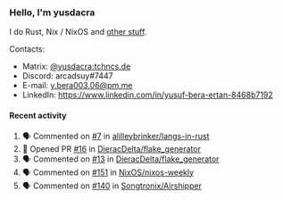### Hello, I'm yusdacra

I do Rust, Nix / NixOS and [other stuff](https://yusdacra.gitlab.io/info/about).

Contacts:
- Matrix: [@yusdacra:tchncs.de](https://matrix.to/#/@yusdacra:tchncs.de)
- Discord: arcadsuy#7447
- E-mail: y.bera003.06@pm.me
- LinkedIn: https://www.linkedin.com/in/yusuf-bera-ertan-8468b7192

#### Recent activity

<!--START_SECTION:activity-->
1. 🗣 Commented on [#7](https://github.com/alilleybrinker/langs-in-rust/issues/7) in [alilleybrinker/langs-in-rust](https://github.com/alilleybrinker/langs-in-rust)
2. 💪 Opened PR [#16](https://github.com/DieracDelta/flake_generator/pull/16) in [DieracDelta/flake_generator](https://github.com/DieracDelta/flake_generator)
3. 🗣 Commented on [#13](https://github.com/DieracDelta/flake_generator/issues/13) in [DieracDelta/flake_generator](https://github.com/DieracDelta/flake_generator)
4. 🗣 Commented on [#151](https://github.com/NixOS/nixos-weekly/issues/151) in [NixOS/nixos-weekly](https://github.com/NixOS/nixos-weekly)
5. 🗣 Commented on [#140](https://github.com/Songtronix/Airshipper/issues/140) in [Songtronix/Airshipper](https://github.com/Songtronix/Airshipper)
<!--END_SECTION:activity-->

